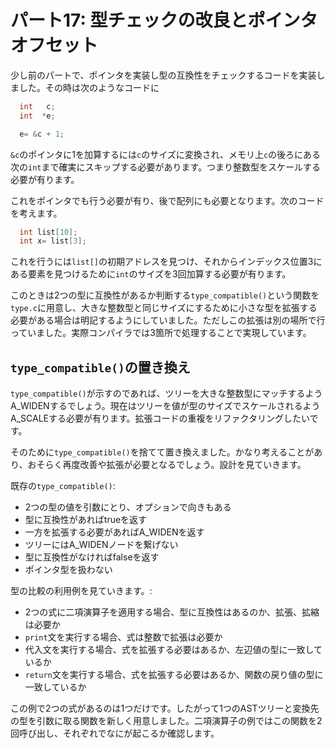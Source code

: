# パート17: 型チェックの改良とポインタオフセット

少し前のパートで、ポインタを実装し型の互換性をチェックするコードを実装しました。その時は次のようなコードに

```c
  int   c;
  int  *e;

  e= &c + 1;
```

`&c`のポインタに1を加算するには`c`のサイズに変換され、メモリ上`c`の後ろにある次の`int`まで確実にスキップする必要があります。つまり整数型をスケールする必要が有ります。

これをポインタでも行う必要が有り、後で配列にも必要となります。次のコードを考えます。

```c
  int list[10];
  int x= list[3];
```

これを行うには`list[]`の初期アドレスを見つけ、それからインデックス位置3にある要素を見つけるために`int`のサイズを3回加算する必要が有ります。

このときは2つの型に互換性があるか判断する`type_compatible()`という関数を`type.c`に用意し、大きな整数型と同じサイズにするために小さな型を拡張する必要がある場合は明記するようにしていました。ただしこの拡張は別の場所で行っていました。実際コンパイラでは3箇所で処理することで実現しています。

## `type_compatible()`の置き換え

`type_compatible()`が示すのであれば、ツリーを大きな整数型にマッチするようA_WIDENするでしょう。現在はツリーを値が型のサイズでスケールされるようA_SCALEする必要が有ります。拡張コードの重複をリファクタリングしたいです。

そのために`type_compatible()`を捨てて置き換えました。かなり考えることがあり、おそらく再度改善や拡張が必要となるでしょう。設計を見ていきます。

既存の`type_compatible()`:

- 2つの型の値を引数にとり、オプションで向きもある
- 型に互換性があればtrueを返す
- 一方を拡張する必要があればA_WIDENを返す
- ツリーにはA_WIDENノードを繋げない
- 型に互換性がなければfalseを返す
- ポインタ型を扱わない

型の比較の利用例を見ていきます。:

- 2つの式に二項演算子を適用する場合、型に互換性はあるのか、拡張、拡縮は必要か
- `print`文を実行する場合、式は整数で拡張は必要か
- 代入文を実行する場合、式を拡張する必要はあるか、左辺値の型に一致しているか
- `return`文を実行する場合、式を拡張する必要はあるか、関数の戻り値の型に一致しているか

この例で2つの式があるのは1つだけです。したがって1つのASTツリーと変換先の型を引数に取る関数を新しく用意しました。二項演算子の例ではこの関数を2回呼び出し、それぞれでなにが起こるか確認します。
